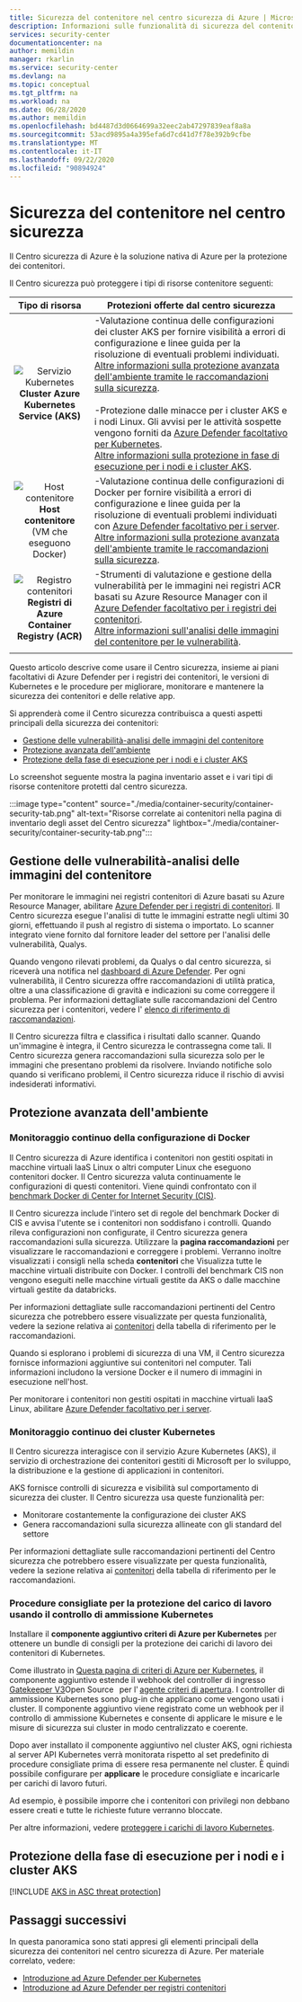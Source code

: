 ```yaml
---
title: Sicurezza del contenitore nel centro sicurezza di Azure | Microsoft Docs
description: Informazioni sulle funzionalità di sicurezza del contenitore del Centro sicurezza di Azure.
services: security-center
documentationcenter: na
author: memildin
manager: rkarlin
ms.service: security-center
ms.devlang: na
ms.topic: conceptual
ms.tgt_pltfrm: na
ms.workload: na
ms.date: 06/28/2020
ms.author: memildin
ms.openlocfilehash: bd4487d3d0664699a32eec2ab47297839eaf8a8a
ms.sourcegitcommit: 53acd9895a4a395efa6d7cd41d7f78e392b9cfbe
ms.translationtype: MT
ms.contentlocale: it-IT
ms.lasthandoff: 09/22/2020
ms.locfileid: "90894924"
---
```

# <a name="container-security-in-security-center"></a>Sicurezza del contenitore nel centro sicurezza

Il Centro sicurezza di Azure è la soluzione nativa di Azure per la protezione dei contenitori.

Il Centro sicurezza può proteggere i tipi di risorse contenitore seguenti:

| Tipo di risorsa | Protezioni offerte dal centro sicurezza |
|:--------------------:|-----------|
| ![Servizio Kubernetes](./media/security-center-virtual-machine-recommendations/icon-kubernetes-service-rec.png)<br>**Cluster Azure Kubernetes Service (AKS)** | -Valutazione continua delle configurazioni dei cluster AKS per fornire visibilità a errori di configurazione e linee guida per la risoluzione di eventuali problemi individuati.<br>[Altre informazioni sulla protezione avanzata dell'ambiente tramite le raccomandazioni sulla sicurezza](#environment-hardening).<br><br>-Protezione dalle minacce per i cluster AKS e i nodi Linux. Gli avvisi per le attività sospette vengono forniti da  [Azure Defender facoltativo per Kubernetes](defender-for-kubernetes-introduction.md).<br>[Altre informazioni sulla protezione in fase di esecuzione per i nodi e i cluster AKS](#run-time-protection-for-aks-nodes-and-clusters).|
| ![Host contenitore](./media/security-center-virtual-machine-recommendations/icon-container-host-rec.png)<br>**Host contenitore**<br>(VM che eseguono Docker) | -Valutazione continua delle configurazioni di Docker per fornire visibilità a errori di configurazione e linee guida per la risoluzione di eventuali problemi individuati con  [Azure Defender facoltativo per i server](defender-for-servers-introduction.md).<br>[Altre informazioni sulla protezione avanzata dell'ambiente tramite le raccomandazioni sulla sicurezza](#environment-hardening).|
| ![Registro contenitori](./media/security-center-virtual-machine-recommendations/icon-container-registry-rec.png)<br>**Registri di Azure Container Registry (ACR)** | -Strumenti di valutazione e gestione della vulnerabilità per le immagini nei registri ACR basati su Azure Resource Manager con il [Azure Defender facoltativo per i registri dei contenitori](defender-for-container-registries-introduction.md).<br>[Altre informazioni sull'analisi delle immagini del contenitore per le vulnerabilità](#vulnerability-management---scanning-container-images). |
|||

Questo articolo descrive come usare il Centro sicurezza, insieme ai piani facoltativi di Azure Defender per i registri dei contenitori, le versioni di Kubernetes e le procedure per migliorare, monitorare e mantenere la sicurezza dei contenitori e delle relative app.

Si apprenderà come il Centro sicurezza contribuisca a questi aspetti principali della sicurezza dei contenitori:

- [Gestione delle vulnerabilità-analisi delle immagini del contenitore](#vulnerability-management---scanning-container-images)
- [Protezione avanzata dell'ambiente](#environment-hardening)
- [Protezione della fase di esecuzione per i nodi e i cluster AKS](#run-time-protection-for-aks-nodes-and-clusters)

Lo screenshot seguente mostra la pagina inventario asset e i vari tipi di risorse contenitore protetti dal centro sicurezza.

:::image type="content" source="./media/container-security/container-security-tab.png" alt-text="Risorse correlate ai contenitori nella pagina di inventario degli asset del Centro sicurezza" lightbox="./media/container-security/container-security-tab.png":::

## <a name="vulnerability-management---scanning-container-images"></a>Gestione delle vulnerabilità-analisi delle immagini del contenitore

Per monitorare le immagini nei registri contenitori di Azure basati su Azure Resource Manager, abilitare [Azure Defender per i registri di contenitori](defender-for-container-registries-introduction.md). Il Centro sicurezza esegue l'analisi di tutte le immagini estratte negli ultimi 30 giorni, effettuando il push al registro di sistema o importato. Lo scanner integrato viene fornito dal fornitore leader del settore per l'analisi delle vulnerabilità, Qualys.

Quando vengono rilevati problemi, da Qualys o dal centro sicurezza, si riceverà una notifica nel [dashboard di Azure Defender](azure-defender-dashboard.md). Per ogni vulnerabilità, il Centro sicurezza offre raccomandazioni di utilità pratica, oltre a una classificazione di gravità e indicazioni su come correggere il problema. Per informazioni dettagliate sulle raccomandazioni del Centro sicurezza per i contenitori, vedere l' [elenco di riferimento di raccomandazioni](recommendations-reference.md#recs-containers).

Il Centro sicurezza filtra e classifica i risultati dallo scanner. Quando un'immagine è integra, il Centro sicurezza le contrassegna come tali. Il Centro sicurezza genera raccomandazioni sulla sicurezza solo per le immagini che presentano problemi da risolvere. Inviando notifiche solo quando si verificano problemi, il Centro sicurezza riduce il rischio di avvisi indesiderati informativi.

## <a name="environment-hardening"></a>Protezione avanzata dell'ambiente

### <a name="continuous-monitoring-of-your-docker-configuration"></a>Monitoraggio continuo della configurazione di Docker

Il Centro sicurezza di Azure identifica i contenitori non gestiti ospitati in macchine virtuali IaaS Linux o altri computer Linux che eseguono contenitori docker. Il Centro sicurezza valuta continuamente le configurazioni di questi contenitori. Viene quindi confrontato con il [benchmark Docker di Center for Internet Security (CIS)](https://www.cisecurity.org/benchmark/docker/).

Il Centro sicurezza include l'intero set di regole del benchmark Docker di CIS e avvisa l'utente se i contenitori non soddisfano i controlli. Quando rileva configurazioni non configurate, il Centro sicurezza genera raccomandazioni sulla sicurezza. Utilizzare la **pagina raccomandazioni** per visualizzare le raccomandazioni e correggere i problemi. Verranno inoltre visualizzati i consigli nella scheda **contenitori** che Visualizza tutte le macchine virtuali distribuite con Docker. I controlli del benchmark CIS non vengono eseguiti nelle macchine virtuali gestite da AKS o dalle macchine virtuali gestite da databricks.

Per informazioni dettagliate sulle raccomandazioni pertinenti del Centro sicurezza che potrebbero essere visualizzate per questa funzionalità, vedere la sezione relativa ai [contenitori](recommendations-reference.md#recs-containers) della tabella di riferimento per le raccomandazioni.

Quando si esplorano i problemi di sicurezza di una VM, il Centro sicurezza fornisce informazioni aggiuntive sui contenitori nel computer. Tali informazioni includono la versione Docker e il numero di immagini in esecuzione nell'host. 

Per monitorare i contenitori non gestiti ospitati in macchine virtuali IaaS Linux, abilitare [Azure Defender facoltativo per i server](defender-for-servers-introduction.md).


### <a name="continuous-monitoring-of-your-kubernetes-clusters"></a>Monitoraggio continuo dei cluster Kubernetes
Il Centro sicurezza interagisce con il servizio Azure Kubernetes (AKS), il servizio di orchestrazione dei contenitori gestiti di Microsoft per lo sviluppo, la distribuzione e la gestione di applicazioni in contenitori.

AKS fornisce controlli di sicurezza e visibilità sul comportamento di sicurezza dei cluster. Il Centro sicurezza usa queste funzionalità per:
* Monitorare costantemente la configurazione dei cluster AKS
* Genera raccomandazioni sulla sicurezza allineate con gli standard del settore

Per informazioni dettagliate sulle raccomandazioni pertinenti del Centro sicurezza che potrebbero essere visualizzate per questa funzionalità, vedere la sezione relativa ai [contenitori](recommendations-reference.md#recs-containers) della tabella di riferimento per le raccomandazioni.

###  <a name="workload-protection-best-practices-using-kubernetes-admission-control"></a>Procedure consigliate per la protezione del carico di lavoro usando il controllo di ammissione Kubernetes

Installare il  **componente aggiuntivo criteri di Azure per Kubernetes** per ottenere un bundle di consigli per la protezione dei carichi di lavoro dei contenitori di Kubernetes.

Come illustrato in [Questa pagina di criteri di Azure per Kubernetes](../governance/policy/concepts/policy-for-kubernetes.md), il componente aggiuntivo estende il webhook del controller di ingresso [Gatekeeper V3](https://github.com/open-policy-agent/gatekeeper)Open Source   per l' [agente criteri di apertura](https://www.openpolicyagent.org/). I controller di ammissione Kubernetes sono plug-in che applicano come vengono usati i cluster. Il componente aggiuntivo viene registrato come un webhook per il controllo di ammissione Kubernetes e consente di applicare le misure e le misure di sicurezza sui cluster in modo centralizzato e coerente. 

Dopo aver installato il componente aggiuntivo nel cluster AKS, ogni richiesta al server API Kubernetes verrà monitorata rispetto al set predefinito di procedure consigliate prima di essere resa permanente nel cluster. È quindi possibile configurare per **applicare** le procedure consigliate e incaricarle per carichi di lavoro futuri. 

Ad esempio, è possibile imporre che i contenitori con privilegi non debbano essere creati e tutte le richieste future verranno bloccate.

Per altre informazioni, vedere [proteggere i carichi di lavoro Kubernetes](kubernetes-workload-protections.md).


## <a name="run-time-protection-for-aks-nodes-and-clusters"></a>Protezione della fase di esecuzione per i nodi e i cluster AKS

[!INCLUDE [AKS in ASC threat protection](../../includes/security-center-azure-kubernetes-threat-protection.md)]



## <a name="next-steps"></a>Passaggi successivi

In questa panoramica sono stati appresi gli elementi principali della sicurezza dei contenitori nel centro sicurezza di Azure. Per materiale correlato, vedere:

- [Introduzione ad Azure Defender per Kubernetes](defender-for-kubernetes-introduction.md)
- [Introduzione ad Azure Defender per registri contenitori](defender-for-container-registries-introduction.md)